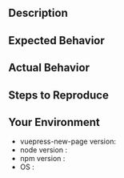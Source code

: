 <!-- thanks for reaching out -->

<!-- before you proceed, please read and follow the instructions -->

<!-- feel free to add any supporting media such as screenshots or gifs -->


## Description

<!-- describe your issue (bug/feature/question) -->


## Expected Behavior

<!-- describe the expected behavior -->


## Actual Behavior

<!-- describe what actually happened -->


## Steps to Reproduce

<!-- uncomment the following and list the steps -->
<!--
1. 
2. 
3. 
-->


## Your Environment

- vuepress-new-page version: <!-- add your vuepress-new-page version here -->
- node version             : <!-- add your node version here -->
- npm version              : <!-- add your npm version here -->
- OS                       : <!-- add your OS details here -->


<!-- don't hesitate to add any other relevant details -->

<!-- thanks! -->
